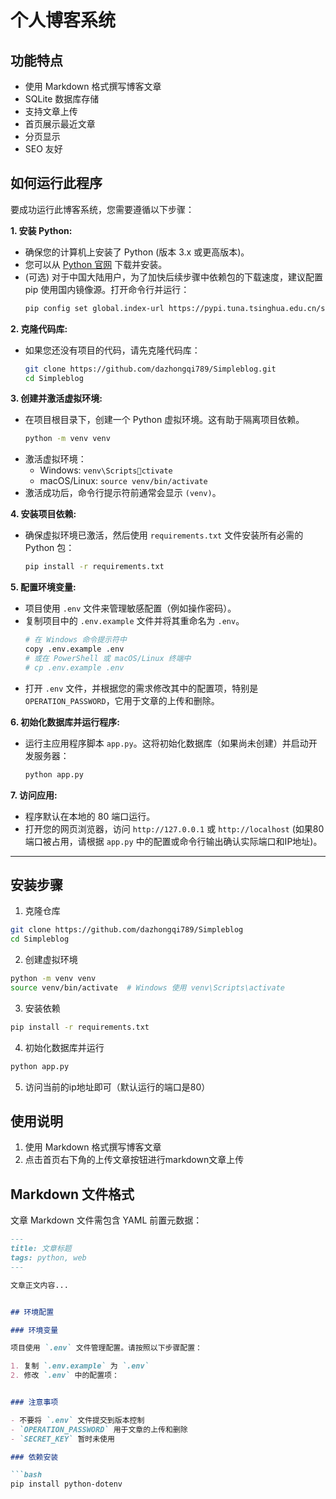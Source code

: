 # 个人博客系统

## 功能特点
- 使用 Markdown 格式撰写博客文章
- SQLite 数据库存储
- 支持文章上传
- 首页展示最近文章
- 分页显示
- SEO 友好

## 如何运行此程序

要成功运行此博客系统，您需要遵循以下步骤：

**1. 安装 Python:**
   - 确保您的计算机上安装了 Python (版本 3.x 或更高版本)。
   - 您可以从 [Python 官网](https://www.python.org/downloads/) 下载并安装。
   - (可选) 对于中国大陆用户，为了加快后续步骤中依赖包的下载速度，建议配置 pip 使用国内镜像源。打开命令行并运行：
     ```bash
     pip config set global.index-url https://pypi.tuna.tsinghua.edu.cn/simple
     ```

**2. 克隆代码库:**
   - 如果您还没有项目的代码，请先克隆代码库：
     ```bash
     git clone https://github.com/dazhongqi789/Simpleblog.git
     cd Simpleblog
     ```

**3. 创建并激活虚拟环境:**
   - 在项目根目录下，创建一个 Python 虚拟环境。这有助于隔离项目依赖。
     ```bash
     python -m venv venv
     ```
   - 激活虚拟环境：
     - Windows: `venv\Scriptsctivate`
     - macOS/Linux: `source venv/bin/activate`
   - 激活成功后，命令行提示符前通常会显示 `(venv)`。

**4. 安装项目依赖:**
   - 确保虚拟环境已激活，然后使用 `requirements.txt` 文件安装所有必需的 Python 包：
     ```bash
     pip install -r requirements.txt
     ```

**5. 配置环境变量:**
   - 项目使用 `.env` 文件来管理敏感配置（例如操作密码）。
   - 复制项目中的 `.env.example` 文件并将其重命名为 `.env`。
     ```bash
     # 在 Windows 命令提示符中
     copy .env.example .env
     # 或在 PowerShell 或 macOS/Linux 终端中
     # cp .env.example .env
     ```
   - 打开 `.env` 文件，并根据您的需求修改其中的配置项，特别是 `OPERATION_PASSWORD`，它用于文章的上传和删除。

**6. 初始化数据库并运行程序:**
   - 运行主应用程序脚本 `app.py`。这将初始化数据库（如果尚未创建）并启动开发服务器：
     ```bash
     python app.py
     ```

**7. 访问应用:**
   - 程序默认在本地的 80 端口运行。
   - 打开您的网页浏览器，访问 `http://127.0.0.1` 或 `http://localhost` (如果80端口被占用，请根据 `app.py` 中的配置或命令行输出确认实际端口和IP地址)。

---

## 安装步骤

1. 克隆仓库
```bash
git clone https://github.com/dazhongqi789/Simpleblog
cd Simpleblog
```

2. 创建虚拟环境
```bash
python -m venv venv
source venv/bin/activate  # Windows 使用 venv\Scripts\activate
```

3. 安装依赖
```bash
pip install -r requirements.txt
```

4. 初始化数据库并运行
```bash
python app.py
```

5. 访问当前的ip地址即可（默认运行的端口是80）

## 使用说明

1. 使用 Markdown 格式撰写博客文章
2. 点击首页右下角的上传文章按钮进行markdown文章上传

## Markdown 文件格式
文章 Markdown 文件需包含 YAML 前置元数据：
```markdown
---
title: 文章标题
tags: python, web
---

文章正文内容...


## 环境配置

### 环境变量

项目使用 `.env` 文件管理配置。请按照以下步骤配置：

1. 复制 `.env.example` 为 `.env`
2. 修改 `.env` 中的配置项：


### 注意事项

- 不要将 `.env` 文件提交到版本控制
- `OPERATION_PASSWORD` 用于文章的上传和删除
- `SECRET_KEY` 暂时未使用

### 依赖安装

```bash
pip install python-dotenv